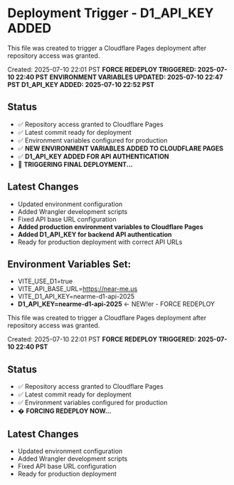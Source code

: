 # Deployment Trigger - D1_API_KEY ADDED

This file was created to trigger a Cloudflare Pages deployment after repository access was granted.

Created: 2025-07-10 22:01 PST
**FORCE REDEPLOY TRIGGERED: 2025-07-10 22:40 PST**
**ENVIRONMENT VARIABLES UPDATED: 2025-07-10 22:47 PST**
**D1_API_KEY ADDED: 2025-07-10 22:52 PST**

## Status
- ✅ Repository access granted to Cloudflare Pages
- ✅ Latest commit ready for deployment
- ✅ Environment variables configured for production
- ✅ **NEW ENVIRONMENT VARIABLES ADDED TO CLOUDFLARE PAGES**
- ✅ **D1_API_KEY ADDED FOR API AUTHENTICATION**
- 🚀 **TRIGGERING FINAL DEPLOYMENT...**

## Latest Changes
- Updated environment configuration
- Added Wrangler development scripts
- Fixed API base URL configuration
- **Added production environment variables to Cloudflare Pages**
- **Added D1_API_KEY for backend API authentication**
- Ready for production deployment with correct API URLs

## Environment Variables Set:
- VITE_USE_D1=true
- VITE_API_BASE_URL=https://near-me.us
- VITE_D1_API_KEY=nearme-d1-api-2025
- **D1_API_KEY=nearme-d1-api-2025** ← NEW!er - FORCE REDEPLOY

This file was created to trigger a Cloudflare Pages deployment after repository access was granted.

Created: 2025-07-10 22:01 PST
**FORCE REDEPLOY TRIGGERED: 2025-07-10 22:40 PST**

## Status
- ✅ Repository access granted to Cloudflare Pages
- ✅ Latest commit ready for deployment
- ✅ Environment variables configured for production
- � **FORCING REDEPLOY NOW...**

## Latest Changes
- Updated environment configuration
- Added Wrangler development scripts
- Fixed API base URL configuration
- Ready for production deployment
